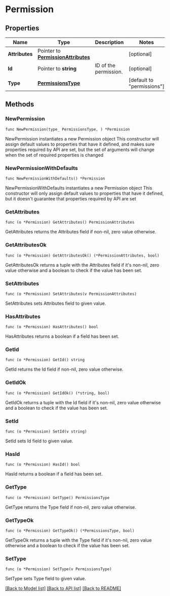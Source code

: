 # Permission

## Properties

Name | Type | Description | Notes
------------ | ------------- | ------------- | -------------
**Attributes** | Pointer to [**PermissionAttributes**](PermissionAttributes.md) |  | [optional] 
**Id** | Pointer to **string** | ID of the permission. | [optional] 
**Type** | [**PermissionsType**](PermissionsType.md) |  | [default to "permissions"]

## Methods

### NewPermission

`func NewPermission(type_ PermissionsType, ) *Permission`

NewPermission instantiates a new Permission object
This constructor will assign default values to properties that have it defined,
and makes sure properties required by API are set, but the set of arguments
will change when the set of required properties is changed

### NewPermissionWithDefaults

`func NewPermissionWithDefaults() *Permission`

NewPermissionWithDefaults instantiates a new Permission object
This constructor will only assign default values to properties that have it defined,
but it doesn't guarantee that properties required by API are set

### GetAttributes

`func (o *Permission) GetAttributes() PermissionAttributes`

GetAttributes returns the Attributes field if non-nil, zero value otherwise.

### GetAttributesOk

`func (o *Permission) GetAttributesOk() (*PermissionAttributes, bool)`

GetAttributesOk returns a tuple with the Attributes field if it's non-nil, zero value otherwise
and a boolean to check if the value has been set.

### SetAttributes

`func (o *Permission) SetAttributes(v PermissionAttributes)`

SetAttributes sets Attributes field to given value.

### HasAttributes

`func (o *Permission) HasAttributes() bool`

HasAttributes returns a boolean if a field has been set.

### GetId

`func (o *Permission) GetId() string`

GetId returns the Id field if non-nil, zero value otherwise.

### GetIdOk

`func (o *Permission) GetIdOk() (*string, bool)`

GetIdOk returns a tuple with the Id field if it's non-nil, zero value otherwise
and a boolean to check if the value has been set.

### SetId

`func (o *Permission) SetId(v string)`

SetId sets Id field to given value.

### HasId

`func (o *Permission) HasId() bool`

HasId returns a boolean if a field has been set.

### GetType

`func (o *Permission) GetType() PermissionsType`

GetType returns the Type field if non-nil, zero value otherwise.

### GetTypeOk

`func (o *Permission) GetTypeOk() (*PermissionsType, bool)`

GetTypeOk returns a tuple with the Type field if it's non-nil, zero value otherwise
and a boolean to check if the value has been set.

### SetType

`func (o *Permission) SetType(v PermissionsType)`

SetType sets Type field to given value.



[[Back to Model list]](../README.md#documentation-for-models) [[Back to API list]](../README.md#documentation-for-api-endpoints) [[Back to README]](../README.md)


